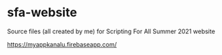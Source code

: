 # sfa-website

Source files (all created by me) for Scripting For All Summer 2021 website

https://myappkanalu.firebaseapp.com/
